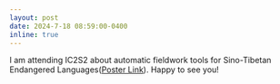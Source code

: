 ```yaml
---
layout: post
date: 2024-7-18 08:59:00-0400
inline: true
---
```


I am attending IC2S2 about automatic fieldwork tools for Sino-Tibetan Endangered Languages([Poster Link](/assets/pdf/IC2S2/poster.pdf)). Happy to see you!
